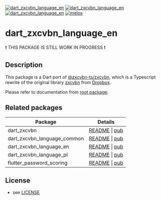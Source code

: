 [![dart_zxcvbn_language_en](https://img.shields.io/pub/v/dart_zxcvbn_language_en.svg)](https://pub.dev/packages/dart_zxcvbn_language_en)
[![dart_zxcvbn_language_en](https://img.shields.io/github/license/inway/dart_zxcvbn)](LICENSE)
[![dart_zxcvbn_language_en](https://github.com/inway/dart_zxcvbn/actions/workflows/dart.yml/badge.svg)](https://github.com/inway/dart_zxcvbn/actions/workflows/dart.yml)
[![melos](https://img.shields.io/badge/maintained%20with-melos-f700ff.svg?style=flat-square)](https://github.com/inway/dart_zxcvbn)

# dart_zxcvbn_language_en

❗ THIS PACKAGE IS STILL WORK IN PROGRESS ❗

## Description

This package is a Dart port of
[@zxcvbn-ts/zxcvbn](https://github.com/zxcvbn-ts/zxcvbn), which is a Typescript
rewrite of the original library [zxcvbn](https://github.com/dropbox/zxcvbn) from
[Dropbox](https://github.com/dropbox).

Please refer to documentation from [root package](https://github.com/inway/dart_zxcvbn).

## Related packages

| Package                     | Details                                                                                                                                                                |
| --------------------------- | ---------------------------------------------------------------------------------------------------------------------------------------------------------------------- |
| dart_zxcvbn                 | [README](https://github.com/inway/dart_zxcvbn/blob/main/packages/dart_zxcvbn/README.md) \| [pub](https://pub.dev/packages/dart_zxcvbn)                                 |
| dart_zxcvbn_language_common | [README](https://github.com/inway/dart_zxcvbn/blob/main/packages/dart_zxcvbn_language_common/README.md) \| [pub](https://pub.dev/packages/dart_zxcvbn_language_common) |
| dart_zxcvbn_language_en     | [README](https://github.com/inway/dart_zxcvbn/blob/main/packages/dart_zxcvbn_language_en/README.md) \| [pub](https://pub.dev/packages/dart_zxcvbn_language_en)         |
| dart_zxcvbn_language_pl     | [README](https://github.com/inway/dart_zxcvbn/blob/main/packages/dart_zxcvbn_language_pl/README.md) \| [pub](https://pub.dev/packages/dart_zxcvbn_language_pl)         |
| flutter_password_scoring    | [README](https://github.com/inway/dart_zxcvbn/blob/main/packages/flutter_password_scoring/README.md) \| [pub](https://pub.dev/packages/flutter_password_scoring)       |

## License

- see [LICENSE](https://github.com/inway/dart_zxcvbn/LICENSE)

